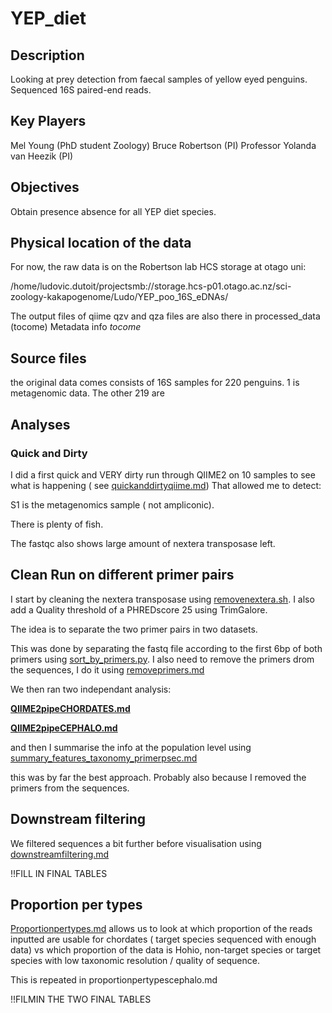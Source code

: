 # YEP_diet

## Description
Looking at prey detection from faecal samples of yellow eyed penguins. Sequenced 16S paired-end reads.

## Key Players
Mel Young (PhD student Zoology)
Bruce Robertson (PI)
Professor Yolanda van Heezik (PI)

## Objectives
Obtain presence absence for all YEP diet species.

## Physical location of the data
For now, the raw data is on the Robertson lab HCS storage  at otago uni:

/home/ludovic.dutoit/projectsmb://storage.hcs-p01.otago.ac.nz/sci-zoology-kakapogenome/Ludo/YEP_poo_16S_eDNAs/

The output files of qiime qzv and qza files are also there in processed_data (tocome)
Metadata info *tocome*

## Source files
the original data comes consists of 16S samples for 220 penguins. 1 is metagenomic data. The other 219 are 
## Analyses

### Quick and Dirty

I did a first quick and VERY dirty run through QIIME2 on 10 samples to see what is happening ( see [quickanddirtyqiime.md](quickanddirtyqiime.md))
That allowed me to detect:

S1 is the metagenomics sample ( not ampliconic).

There is plenty of fish.

The fastqc also shows large amount of nextera transposase left.




## Clean Run on different primer pairs

I start by cleaning the nextera transposase using [removenextera.sh](removenextera.sh). I also add a Quality threshold of a PHREDscore 25 using TrimGalore.

The idea is to separate the two primer pairs in two datasets.

This was done by separating the fastq file according to the first 6bp of both primers using [sort_by_primers.py](sort_by_primers.py). I also need to remove the primers drom the sequences, I do it using [removeprimers.md](removeprimers.md)

We then ran two independant analysis:

**[QIIME2pipeCHORDATES.md](QIIME2pipeCHORDATES.md)**

**[QIIME2pipeCEPHALO.md](QIIME2pipeCEPHALO.md)**

and then I summarise the info at the population level using [summary_features_taxonomy_primerpsec.md](summary_features_taxonomy_primerpsec.md)

this was by far the best approach. Probably also  because I removed the primers from the sequences.



## Downstream filtering

We filtered sequences a bit further before visualisation using [downstreamfiltering.md](downstreamfiltering.md)

!!FILL IN FINAL TABLES


## Proportion per types

[Proportionpertypes.md](Proportionpertypes.md) allows us to look at which proportion of the reads inputted are usable for chordates ( target species sequenced with enough data) vs which proportion of the data is Hohio, non-target species or target species with low taxonomic resolution / quality of sequence.

This is repeated in proportionpertypescephalo.md

!!FILMIN THE TWO FINAL TABLES